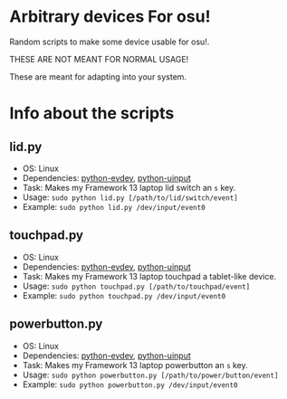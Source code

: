 # Arbitrary devices For osu!
Random scripts to make some device usable for osu!.

THESE ARE NOT MEANT FOR NORMAL USAGE!

These are meant for adapting into your system.

# Info about the scripts
## lid.py
- OS: Linux
- Dependencies: [python-evdev](https://github.com/gvalkov/python-evdev), [python-uinput](https://github.com/pyinput/python-uinput)
- Task: Makes my Framework 13 laptop lid switch an `s` key.
- Usage: `sudo python lid.py [/path/to/lid/switch/event]`
- Example: `sudo python lid.py /dev/input/event0`

## touchpad.py
- OS: Linux
- Dependencies: [python-evdev](https://github.com/gvalkov/python-evdev), [python-uinput](https://github.com/pyinput/python-uinput)
- Task: Makes my Framework 13 laptop touchpad a tablet-like device.
- Usage: `sudo python touchpad.py [/path/to/touchpad/event]`
- Example: `sudo python touchpad.py /dev/input/event0`

## powerbutton.py
- OS: Linux
- Dependencies: [python-evdev](https://github.com/gvalkov/python-evdev), [python-uinput](https://github.com/pyinput/python-uinput)
- Task: Makes my Framework 13 laptop powerbutton an `s` key.
- Usage: `sudo python powerbutton.py [/path/to/power/button/event]`
- Example: `sudo python powerbutton.py /dev/input/event0`
